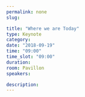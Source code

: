 ```yaml
---
permalink: none
slug:

title: "Where we are Today"
type: Keynote
category:
date: "2018-09-19"
time: "09:00"
time_slot: "09:00"
duration:
room: Pavillon
speakers:

description:
---
```

